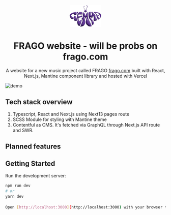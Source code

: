 <div align="center">
  <img alt="Logo" src="https://raw.githubusercontent.com/sopoour/g-emma/main/src/assets/logo.png" width="100" />
</div>
<h1 align="center">
 FRAGO website - will be probs on frago.com
</h1>
<p align="center">
  A website for a new music project called FRAGO <a href="https:/frago.com" target="_blank">frago.com</a> built with React, Next.js, Mantine component library and hosted with Vercel
</p>

![demo](https://raw.githubusercontent.com/sopoour/g-emma/main/src/assets/demo.png)

## Tech stack overview

1. Typescript, React and Next.js using Next13 pages route 
2. SCSS Module for styling with Mantine theme
3. Contentful as CMS. It's fetched via GraphQL through Next.js API route and SWR.


## Planned features


## Getting Started

Run the development server:

```bash
npm run dev
# or
yarn dev

Open [http://localhost:3000](http://localhost:3000) with your browser to see the result.